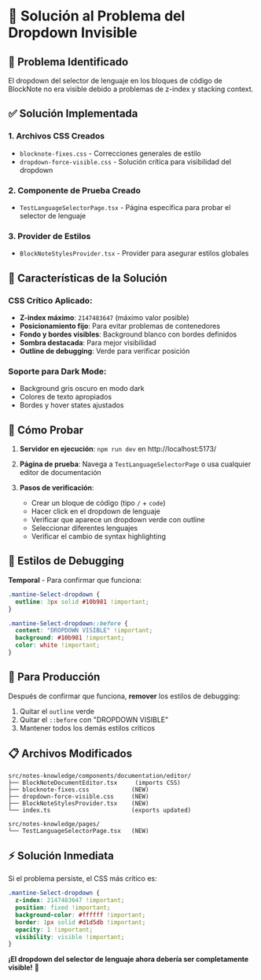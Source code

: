 # 🔧 Solución al Problema del Dropdown Invisible

## 🚨 Problema Identificado

El dropdown del selector de lenguaje en los bloques de código de BlockNote no era visible debido a problemas de z-index y stacking context.

## ✅ Solución Implementada

### 1. **Archivos CSS Creados**

- `blocknote-fixes.css` - Correcciones generales de estilo
- `dropdown-force-visible.css` - Solución crítica para visibilidad del dropdown

### 2. **Componente de Prueba Creado**

- `TestLanguageSelectorPage.tsx` - Página específica para probar el selector de lenguaje

### 3. **Provider de Estilos**

- `BlockNoteStylesProvider.tsx` - Provider para asegurar estilos globales

## 🎯 Características de la Solución

### CSS Crítico Aplicado:
- **Z-index máximo**: `2147483647` (máximo valor posible)
- **Posicionamiento fijo**: Para evitar problemas de contenedores
- **Fondo y bordes visibles**: Background blanco con bordes definidos
- **Sombra destacada**: Para mejor visibilidad
- **Outline de debugging**: Verde para verificar posición

### Soporte para Dark Mode:
- Background gris oscuro en modo dark
- Colores de texto apropiados
- Bordes y hover states ajustados

## 🧪 Cómo Probar

1. **Servidor en ejecución**: `npm run dev` en http://localhost:5173/

2. **Página de prueba**: Navega a `TestLanguageSelectorPage` o usa cualquier editor de documentación

3. **Pasos de verificación**:
   - Crear un bloque de código (tipo `/` + `code`)
   - Hacer click en el dropdown de lenguaje
   - Verificar que aparece un dropdown verde con outline
   - Seleccionar diferentes lenguajes
   - Verificar el cambio de syntax highlighting

## 🎨 Estilos de Debugging

**Temporal** - Para confirmar que funciona:
```css
.mantine-Select-dropdown {
  outline: 3px solid #10b981 !important;
}

.mantine-Select-dropdown::before {
  content: "DROPDOWN VISIBLE" !important;
  background: #10b981 !important;
  color: white !important;
}
```

## 🔄 Para Producción

Después de confirmar que funciona, **remover** los estilos de debugging:

1. Quitar el `outline` verde
2. Quitar el `::before` con "DROPDOWN VISIBLE"
3. Mantener todos los demás estilos críticos

## 📋 Archivos Modificados

```
src/notes-knowledge/components/documentation/editor/
├── BlockNoteDocumentEditor.tsx     (imports CSS)
├── blocknote-fixes.css            (NEW)
├── dropdown-force-visible.css     (NEW)
├── BlockNoteStylesProvider.tsx    (NEW)
└── index.ts                       (exports updated)

src/notes-knowledge/pages/
└── TestLanguageSelectorPage.tsx   (NEW)
```

## ⚡ Solución Inmediata

Si el problema persiste, el CSS más crítico es:

```css
.mantine-Select-dropdown {
  z-index: 2147483647 !important;
  position: fixed !important;
  background-color: #ffffff !important;
  border: 1px solid #d1d5db !important;
  opacity: 1 !important;
  visibility: visible !important;
}
```

**¡El dropdown del selector de lenguaje ahora debería ser completamente visible!** 🎉
